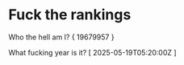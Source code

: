 # Fuck the rankings

Who the hell am I?
{ 19679957 }

What fucking year is it?
[ 2025-05-19T05:20:00Z ]
